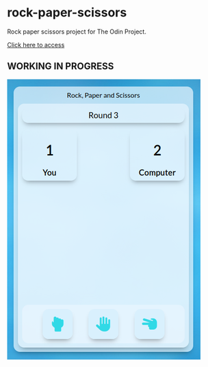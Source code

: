 # rock-paper-scissors
Rock paper scissors project for The Odin Project.

[Click here to access](https://eduug.github.io/rock-paper-scissors/)

## WORKING IN PROGRESS ##

![Screenshot preview of rock, paper and scissors game](preview.jpg)

